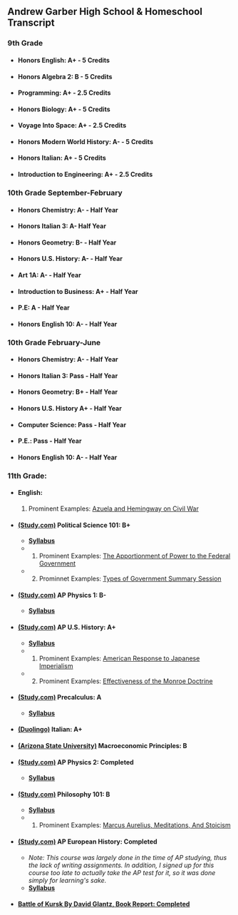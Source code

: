 ## Andrew Garber High School & Homeschool Transcript


### 9th Grade
 - #### Honors English: A+ - 5 Credits
 - #### Honors Algebra 2: B - 5 Credits
 - #### Programming: A+ - 2.5 Credits
 - #### Honors Biology: A+ - 5 Credits
 - #### Voyage Into Space: A+ - 2.5 Credits
 - #### Honors Modern World History: A- - 5 Credits
 - #### Honors Italian: A+ - 5 Credits
 - #### Introduction to Engineering: A+ - 2.5 Credits

### 10th Grade September-February
 - #### Honors Chemistry: A- - Half Year
 - #### Honors Italian 3: A- Half Year
 - #### Honors Geometry: B- - Half Year
 - #### Honors U.S. History: A- - Half Year
 - #### Art 1A: A- - Half Year
 - #### Introduction to Business: A+ - Half Year
 - #### P.E: A - Half Year
 - #### Honors English 10: A- - Half Year

### 10th Grade February-June
 - #### Honors Chemistry: A- - Half Year
 - #### Honors Italian 3: Pass - Half Year
 - #### Honors Geometry: B+ - Half Year
 - #### Honors U.S. History A+ - Half Year
 - #### Computer Science: Pass - Half Year
 - #### P.E.: Pass - Half Year
 - #### Honors English 10: A- - Half Year

### 11th Grade:
 - #### English:
    1. Prominent Examples: [Azuela and Hemingway on Civil War](https://github.com/Garberchov/GARBER_INSTITUTE/blob/main/11TH_GRADE/ENGLISH_LIT_COMP/ForWhomTheBellTolls/Azuela_Hemingway_Civil_War.md)
 - #### [(Study.com)](https://study.com/academy/course/political-science-course.html) Political Science 101: B+
	- [**Syllabus**](https://study.com/academy/course/political-science-course.html#/information)
    - 1. Prominent Examples: [The Apportionment of Power to the Federal Government](https://github.com/Garberchov/GARBER_INSTITUTE/blob/main/11TH_GRADE/POLI_SCI/Writing_Assignments/Federal_government_power_apportionment.md)
	- 2. Prominnet Examples: [Types of Government Summary Session](https://github.com/Garberchov/GARBER_INSTITUTE/blob/main/11TH_GRADE/POLI_SCI/types_of_government_summary_session.md)
 - #### [(Study.com)](https://study.com/academy/course/intro-to-physics-course.html) AP Physics 1: B-
	- [**Syllabus**](https://study.com/academy/course/intro-to-physics-course.html#/overview)
 - #### [(Study.com)](https://study.com/academy/course/ap-us-history-homeschool-curriculum.html) AP U.S. History: A+
	- [**Syllabus**](https://study.com/academy/course/ap-us-history-homeschool-curriculum.html#/information)
    - 1. Prominent Examples: [American Response to Japanese Imperialism](https://github.com/Garberchov/GARBER_INSTITUTE/blob/main/11TH_GRADE/AP_US_HISTORY/american_response_japanese__imperialism.md)
    - 2. Prominent Examples: [Effectiveness of the Monroe Doctrine](https://github.com/Garberchov/GARBER_INSTITUTE/blob/main/11TH_GRADE/AP_US_HISTORY/monroe_doctrine_effectivness.md)
 - #### [(Study.com)](https://study.com/academy/course/high-school-precalculus-homeschool-curriculum.html) Precalculus: A
	- [**Syllabus**](https://study.com/academy/course/high-school-precalculus-homeschool-curriculum.html#/information)
 - #### [(Duolingo)](https://www.duolingo.com/enroll/it/en/Learn-Italian) Italian: A+
 - #### [(Arizona State University)]() Macroeconomic Principles: B
 - #### [(Study.com)](https://study.com/academy/course/intro-to-physics-course.html) AP Physics 2: Completed
	- [**Syllabus**](https://study.com/academy/course/ap-physics-2-homeschool-curriculum.html#/information)
 - #### [(Study.com)](https://study.com/academy/course/philosophy-101-intro-to-philosophy.html) Philosophy 101: B
	- [**Syllabus**](https://study.com/academy/course/philosophy-101-intro-to-philosophy.html#/information)
    - 1. Prominent Examples: [Marcus Aurelius, Meditations, And Stoicism](https://github.com/Garberchov/GARBER_INSTITUTE/blob/main/11TH_GRADE/Philosophy_101/Writing/marcus_aurelius_revision.md)
 - #### [(Study.com)](https://study.com/academy/course/ap-european-history-homeschool-curriculum.html) AP European History: Completed
	- *Note: This course was largely done in the time of AP studying, thus the lack of writing assignments. In addition, I signed up for this course too late to actually take the AP test for it, so it was done simply for learning's sake.*
	- [**Syllabus**](https://study.com/academy/course/ap-european-history-homeschool-curriculum.html#/information)
 - #### [Battle of Kursk By David Glantz, Book Report: Completed](https://github.com/Garberchov/GARBER_INSTITUTE/blob/main/11TH_GRADE/BattleOfKursk/battle_of_kursk_essay.md)

